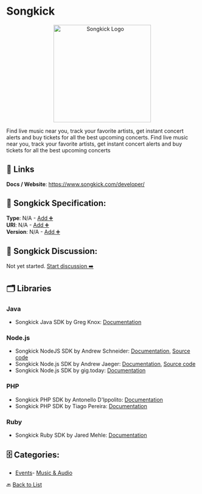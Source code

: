 # Songkick
<p align="center">
    <img width="256" src="https://raw.githubusercontent.com/apis-list/apis-list/main/apis/songkick/logo_256x256.png" alt="Songkick Logo"/>
</p>
Find live music near you, track your favorite artists, get instant concert alerts and buy tickets for all the best upcoming concerts.  Find live music near you, track your favorite artists, get instant concert alerts and buy tickets for all the best upcoming concerts

##  🔗 Links
**Docs / Website**: https://www.songkick.com/developer/

## 🧬 Songkick Specification:
**Type**: N/A - [Add ➕](https://github.com/apis-list/apis-list/edit/main/apis.yaml#L17940)  
**URI**: N/A - [Add ➕](https://github.com/apis-list/apis-list/edit/main/apis.yaml#L17940)  
**Version**: N/A - [Add ➕](https://github.com/apis-list/apis-list/edit/main/apis.yaml#L17940)

## 💬 Songkick Discussion:
Not yet started. [Start discussion ➡️](https://github.com/apis-list/apis-list/discussions/new)

## 🗂️ Libraries
### Java
- Songkick Java SDK by Greg Knox: [Documentation](https://www.versioneye.com/java/com.randomnoun.songkick:songkick-api-client/0.0.2)
### Node.js
- Songkick NodeJS SDK by Andrew Schneider: [Documentation](https://www.npmjs.com/package/songkick-api-node), [Source code](https://github.com/schnogz/songkick-api-node)
- Songkick Node.js SDK by Andrew Jaeger: [Documentation](https://www.npmjs.com/package/songkick-api), [Source code](https://github.com/MrJaeger/songkick-api)
- Songkick Node.js SDK by gig.today: [Documentation](https://github.com/gigtoday/sdk-songkick-nodejs)
### PHP
- Songkick PHP SDK by Antonello D'Ippolito: [Documentation](https://github.com/antodippo/SongkickPHP)
- Songkick PHP SDK by Tiago Pereira: [Documentation](https://github.com/wildlifechorus/songkick-php)
### Ruby
- Songkick Ruby SDK by Jared Mehle: [Documentation](https://github.com/jrmehle/songkickr)


## 🗄️ Categories:
- [Events](https://github.com/apis-list/apis-list#events-)- [Music & Audio](https://github.com/apis-list/apis-list#music--audio-)

🔙  [Back to List](https://github.com/apis-list/apis-list)
